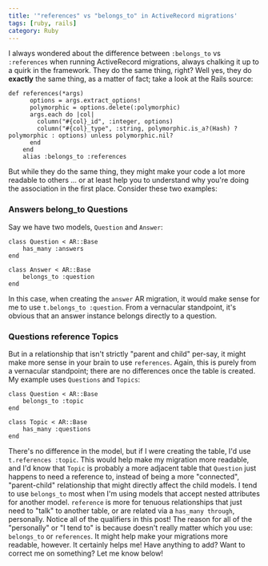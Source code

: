 ```yaml
---
title: '"references" vs "belongs_to" in ActiveRecord migrations'
tags: [ruby, rails]
category: Ruby
---
```

I always wondered about the difference between `:belongs_to` vs `:references` when running ActiveRecord migrations, always chalking it up to a quirk in the framework. They do the same thing, right? Well yes, they do **exactly** the same thing, as a matter of fact; take a look at the Rails source:

~~~
def references(*args)
	  options = args.extract_options!
	  polymorphic = options.delete(:polymorphic)
	  args.each do |col|
	    column("#{col}_id", :integer, options)
	    column("#{col}_type", :string, polymorphic.is_a?(Hash) ? polymorphic : options) unless polymorphic.nil?
	  end
	end
	alias :belongs_to :references
~~~

But while they do the same thing, they might make your code a lot more readable to others ... or at least help you to understand why you're doing the association in the first place. Consider these two examples:

### Answers belong_to Questions

Say we have two models, `Question` and `Answer`: 	

~~~
class Question < AR::Base
	has_many :answers
end

class Answer < AR::Base
	belongs_to :question
end
~~~

In this case, when creating the `answer` AR migration, it would make sense for me to use `t.belongs_to :question`. From a vernacular standpoint, it's obvious that an answer instance belongs directly to a question.

### Questions reference Topics

But in a relationship that isn't strictly "parent and child" per-say, it might make more sense in your brain to use `references`. Again, this is purely from a vernacular standpoint; there are no differences once the table is created. My example uses `Questions` and `Topics`:

~~~
class Question < AR::Base
	belongs_to :topic
end

class Topic < AR::Base
	has_many :questions
end
~~~

There's no difference in the model, but if I were creating the table, I'd use `t.references :topic`. This would help make my migration more readable, and I'd know that `Topic` is probably a more adjacent table that `Question` just happens to need a reference to, instead of being a more "connected", "parent-child" relationship that might directly affect the child models. I tend to use `belongs_to` most when I'm using models that accept nested attributes for another model. `reference` is more for tenuous relationships that just need to "talk" to another table, or are related via a `has_many through`, personally. Notice all of the qualifiers in this post! The reason for all of the "personally" or "I tend to" is because doesn't really matter which you use: `belongs_to` or `references`. It might help make your migrations more readable, however. It certainly helps me! Have anything to add? Want to correct me on something? Let me know below!
